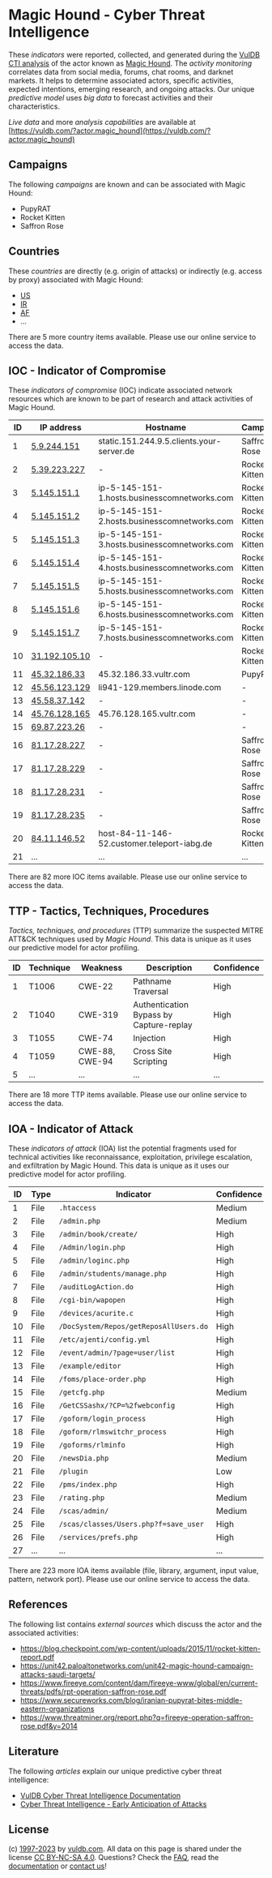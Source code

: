 # Magic Hound - Cyber Threat Intelligence

These _indicators_ were reported, collected, and generated during the [VulDB CTI analysis](https://vuldb.com/?kb.cti) of the actor known as [Magic Hound](https://vuldb.com/?actor.magic_hound). The _activity monitoring_ correlates data from social media, forums, chat rooms, and darknet markets. It helps to determine associated actors, specific activities, expected intentions, emerging research, and ongoing attacks. Our unique _predictive model_ uses _big data_ to forecast activities and their characteristics.

_Live data_ and more _analysis capabilities_ are available at [https://vuldb.com/?actor.magic_hound](https://vuldb.com/?actor.magic_hound)

## Campaigns

The following _campaigns_ are known and can be associated with Magic Hound:

* PupyRAT
* Rocket Kitten
* Saffron Rose

## Countries

These _countries_ are directly (e.g. origin of attacks) or indirectly (e.g. access by proxy) associated with Magic Hound:

* [US](https://vuldb.com/?country.us)
* [IR](https://vuldb.com/?country.ir)
* [AF](https://vuldb.com/?country.af)
* ...

There are 5 more country items available. Please use our online service to access the data.

## IOC - Indicator of Compromise

These _indicators of compromise_ (IOC) indicate associated network resources which are known to be part of research and attack activities of Magic Hound.

ID | IP address | Hostname | Campaign | Confidence
-- | ---------- | -------- | -------- | ----------
1 | [5.9.244.151](https://vuldb.com/?ip.5.9.244.151) | static.151.244.9.5.clients.your-server.de | Saffron Rose | High
2 | [5.39.223.227](https://vuldb.com/?ip.5.39.223.227) | - | Rocket Kitten | High
3 | [5.145.151.1](https://vuldb.com/?ip.5.145.151.1) | ip-5-145-151-1.hosts.businesscomnetworks.com | Rocket Kitten | High
4 | [5.145.151.2](https://vuldb.com/?ip.5.145.151.2) | ip-5-145-151-2.hosts.businesscomnetworks.com | Rocket Kitten | High
5 | [5.145.151.3](https://vuldb.com/?ip.5.145.151.3) | ip-5-145-151-3.hosts.businesscomnetworks.com | Rocket Kitten | High
6 | [5.145.151.4](https://vuldb.com/?ip.5.145.151.4) | ip-5-145-151-4.hosts.businesscomnetworks.com | Rocket Kitten | High
7 | [5.145.151.5](https://vuldb.com/?ip.5.145.151.5) | ip-5-145-151-5.hosts.businesscomnetworks.com | Rocket Kitten | High
8 | [5.145.151.6](https://vuldb.com/?ip.5.145.151.6) | ip-5-145-151-6.hosts.businesscomnetworks.com | Rocket Kitten | High
9 | [5.145.151.7](https://vuldb.com/?ip.5.145.151.7) | ip-5-145-151-7.hosts.businesscomnetworks.com | Rocket Kitten | High
10 | [31.192.105.10](https://vuldb.com/?ip.31.192.105.10) | - | Rocket Kitten | High
11 | [45.32.186.33](https://vuldb.com/?ip.45.32.186.33) | 45.32.186.33.vultr.com | PupyRAT | Medium
12 | [45.56.123.129](https://vuldb.com/?ip.45.56.123.129) | li941-129.members.linode.com | - | High
13 | [45.58.37.142](https://vuldb.com/?ip.45.58.37.142) | - | - | High
14 | [45.76.128.165](https://vuldb.com/?ip.45.76.128.165) | 45.76.128.165.vultr.com | - | Medium
15 | [69.87.223.26](https://vuldb.com/?ip.69.87.223.26) | - | - | High
16 | [81.17.28.227](https://vuldb.com/?ip.81.17.28.227) | - | Saffron Rose | High
17 | [81.17.28.229](https://vuldb.com/?ip.81.17.28.229) | - | Saffron Rose | High
18 | [81.17.28.231](https://vuldb.com/?ip.81.17.28.231) | - | Saffron Rose | High
19 | [81.17.28.235](https://vuldb.com/?ip.81.17.28.235) | - | Saffron Rose | High
20 | [84.11.146.52](https://vuldb.com/?ip.84.11.146.52) | host-84-11-146-52.customer.teleport-iabg.de | Rocket Kitten | High
21 | ... | ... | ... | ...

There are 82 more IOC items available. Please use our online service to access the data.

## TTP - Tactics, Techniques, Procedures

_Tactics, techniques, and procedures_ (TTP) summarize the suspected MITRE ATT&CK techniques used by _Magic Hound_. This data is unique as it uses our predictive model for actor profiling.

ID | Technique | Weakness | Description | Confidence
-- | --------- | -------- | ----------- | ----------
1 | T1006 | CWE-22 | Pathname Traversal | High
2 | T1040 | CWE-319 | Authentication Bypass by Capture-replay | High
3 | T1055 | CWE-74 | Injection | High
4 | T1059 | CWE-88, CWE-94 | Cross Site Scripting | High
5 | ... | ... | ... | ...

There are 18 more TTP items available. Please use our online service to access the data.

## IOA - Indicator of Attack

These _indicators of attack_ (IOA) list the potential fragments used for technical activities like reconnaissance, exploitation, privilege escalation, and exfiltration by Magic Hound. This data is unique as it uses our predictive model for actor profiling.

ID | Type | Indicator | Confidence
-- | ---- | --------- | ----------
1 | File | `.htaccess` | Medium
2 | File | `/admin.php` | Medium
3 | File | `/admin/book/create/` | High
4 | File | `/Admin/login.php` | High
5 | File | `/admin/loginc.php` | High
6 | File | `/admin/students/manage.php` | High
7 | File | `/auditLogAction.do` | High
8 | File | `/cgi-bin/wapopen` | High
9 | File | `/devices/acurite.c` | High
10 | File | `/DocSystem/Repos/getReposAllUsers.do` | High
11 | File | `/etc/ajenti/config.yml` | High
12 | File | `/event/admin/?page=user/list` | High
13 | File | `/example/editor` | High
14 | File | `/foms/place-order.php` | High
15 | File | `/getcfg.php` | Medium
16 | File | `/GetCSSashx/?CP=%2fwebconfig` | High
17 | File | `/goform/login_process` | High
18 | File | `/goform/rlmswitchr_process` | High
19 | File | `/goforms/rlminfo` | High
20 | File | `/newsDia.php` | Medium
21 | File | `/plugin` | Low
22 | File | `/pms/index.php` | High
23 | File | `/rating.php` | Medium
24 | File | `/scas/admin/` | Medium
25 | File | `/scas/classes/Users.php?f=save_user` | High
26 | File | `/services/prefs.php` | High
27 | ... | ... | ...

There are 223 more IOA items available (file, library, argument, input value, pattern, network port). Please use our online service to access the data.

## References

The following list contains _external sources_ which discuss the actor and the associated activities:

* https://blog.checkpoint.com/wp-content/uploads/2015/11/rocket-kitten-report.pdf
* https://unit42.paloaltonetworks.com/unit42-magic-hound-campaign-attacks-saudi-targets/
* https://www.fireeye.com/content/dam/fireeye-www/global/en/current-threats/pdfs/rpt-operation-saffron-rose.pdf
* https://www.secureworks.com/blog/iranian-pupyrat-bites-middle-eastern-organizations
* https://www.threatminer.org/report.php?q=fireeye-operation-saffron-rose.pdf&y=2014

## Literature

The following _articles_ explain our unique predictive cyber threat intelligence:

* [VulDB Cyber Threat Intelligence Documentation](https://vuldb.com/?kb.cti)
* [Cyber Threat Intelligence - Early Anticipation of Attacks](https://www.scip.ch/en/?labs.20201022)

## License

(c) [1997-2023](https://vuldb.com/?kb.changelog) by [vuldb.com](https://vuldb.com/?kb.about). All data on this page is shared under the license [CC BY-NC-SA 4.0](https://creativecommons.org/licenses/by-nc-sa/4.0/). Questions? Check the [FAQ](https://vuldb.com/?kb.faq), read the [documentation](https://vuldb.com/?kb) or [contact us](https://vuldb.com/?contact)!
